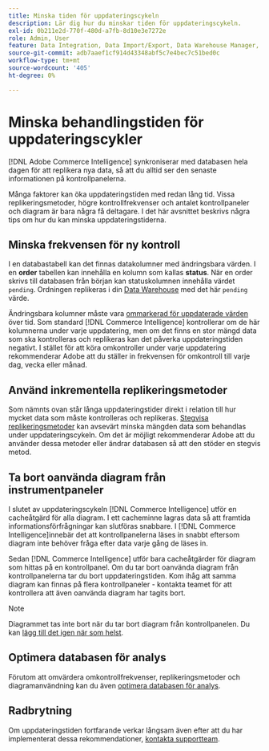 ```yaml
---
title: Minska tiden för uppdateringscykeln
description: Lär dig hur du minskar tiden för uppdateringscykeln.
exl-id: 0b211e2d-770f-480d-a7fb-8d10e3e7272e
role: Admin, User
feature: Data Integration, Data Import/Export, Data Warehouse Manager, Dashboards
source-git-commit: adb7aaef1cf914d43348abf5c7e4bec7c51bed0c
workflow-type: tm+mt
source-wordcount: '405'
ht-degree: 0%

---
```


# Minska behandlingstiden för uppdateringscykler

[!DNL Adobe Commerce Intelligence] synkroniserar med databasen hela dagen för att replikera nya data, så att du alltid ser den senaste informationen på kontrollpanelerna.

Många faktorer kan öka uppdateringstiden med redan lång tid. Vissa replikeringsmetoder, högre kontrollfrekvenser och antalet kontrollpaneler och diagram är bara några få deltagare. I det här avsnittet beskrivs några tips om hur du kan minska uppdateringstiderna.

## Minska frekvensen för ny kontroll

I en databastabell kan det finnas datakolumner med ändringsbara värden. I en **order** tabellen kan innehålla en kolumn som kallas **status**. När en order skrivs till databasen från början kan statuskolumnen innehålla värdet `pending`. Ordningen replikeras i din [Data Warehouse](../data-analyst/data-warehouse-mgr/tour-dwm.md) med det här `pending` värde.

Ändringsbara kolumner måste vara [ommarkerad för uppdaterade värden](../data-analyst/data-warehouse-mgr/cfg-data-rechecks.md) över tid. Som standard [!DNL Commerce Intelligence] kontrollerar om de här kolumnerna under varje uppdatering, men om det finns en stor mängd data som ska kontrolleras och replikeras kan det påverka uppdateringstiden negativt. I stället för att köra omkontroller under varje uppdatering rekommenderar Adobe att du ställer in frekvensen för omkontroll till varje dag, vecka eller månad.

## Använd inkrementella replikeringsmetoder

Som nämnts ovan står långa uppdateringstider direkt i relation till hur mycket data som måste kontrolleras och replikeras. [Stegvisa replikeringsmetoder](../data-analyst/data-warehouse-mgr/cfg-replication-methods.md) kan avsevärt minska mängden data som behandlas under uppdateringscykeln. Om det är möjligt rekommenderar Adobe att du använder dessa metoder eller ändrar databasen så att den stöder en stegvis metod.

## Ta bort oanvända diagram från instrumentpaneler

I slutet av uppdateringscykeln [!DNL Commerce Intelligence] utför en cacheåtgärd för alla diagram. I ett cacheminne lagras data så att framtida informationsförfrågningar kan slutföras snabbare. I [!DNL Commerce Intelligence]innebär det att kontrollpanelerna läses in snabbt eftersom diagram inte behöver fråga efter data varje gång de läses in.

Sedan [!DNL Commerce Intelligence] utför bara cacheåtgärder för diagram som hittas på en kontrollpanel. Om du tar bort oanvända diagram från kontrollpanelerna tar du bort uppdateringstiden. Kom ihåg att samma diagram kan finnas på flera kontrollpaneler - kontakta teamet för att kontrollera att även oanvända diagram har tagits bort.

>[!NOTE]
>
>Diagrammet tas inte bort när du tar bort diagram från kontrollpanelen. Du kan [lägg till det igen när som helst](../data-user/dashboards/add-charts-dashboard.md).

## Optimera databasen för analys

Förutom att omvärdera omkontrollfrekvenser, replikeringsmetoder och diagramanvändning kan du även [optimera databasen för analys](../best-practices/opt-db-analysis.md).

## Radbrytning

Om uppdateringstiden fortfarande verkar långsam även efter att du har implementerat dessa rekommendationer, [kontakta supportteam](https://experienceleague.adobe.com/docs/commerce-knowledge-base/kb/troubleshooting/miscellaneous/mbi-service-policies.html).
